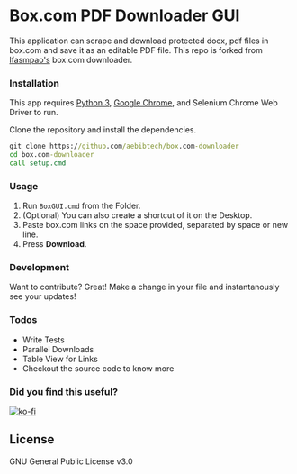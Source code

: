# Box.com PDF Downloader GUI

This application can scrape and download protected docx, pdf files in box.com and save it as an editable PDF file. This repo is forked from [lfasmpao's](https://github.com/lfasmpao/box.com-downloader) box.com downloader.

### Installation

This app requires [Python 3](https://python.org/), [Google Chrome](https://chrome.google.com), and Selenium Chrome Web Driver to run.

Clone the repository and install the dependencies.

```cmd
git clone https://github.com/aebibtech/box.com-downloader
cd box.com-downloader
call setup.cmd
```

### Usage
1. Run `BoxGUI.cmd` from the Folder.
2. (Optional) You can also create a shortcut of it on the Desktop.
3. Paste box.com links on the space provided, separated by space or new line.
4. Press **Download**.

### Development

Want to contribute? Great!
Make a change in your file and instantanously see your updates!

### Todos
 - Write Tests
 - Parallel Downloads
 - Table View for Links
 - Checkout the source code to know more

### Did you find this useful?
[![ko-fi](https://www.ko-fi.com/img/donate_sm.png)](https://ko-fi.com/aebibtech)

License
----
GNU General Public License v3.0
